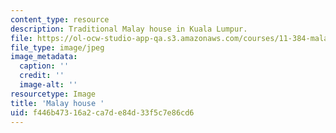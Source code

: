 ```yaml
---
content_type: resource
description: Traditional Malay house in Kuala Lumpur.
file: https://ol-ocw-studio-app-qa.s3.amazonaws.com/courses/11-384-malaysia-sustainable-cities-practicum-spring-2018/f446b47316a2ca7de84d33f5c7e86cd6_11-384-TLP.jpg
file_type: image/jpeg
image_metadata:
  caption: ''
  credit: ''
  image-alt: ''
resourcetype: Image
title: 'Malay house '
uid: f446b473-16a2-ca7d-e84d-33f5c7e86cd6
---
```

